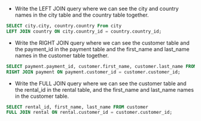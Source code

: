 
* Write the LEFT JOIN query where we can see the city and country names in the city table and the country table together.
```sql
SELECT city.city, country.country From city 
LEFT JOIN country ON city.country_id = country.country_id;
```
* Write the RIGHT JOIN query where we can see the customer table and the payment_id in the payment table and the first_name and last_name names in the customer table together.
```sql
SELECT payment.payment_id, customer.first_name, customer.last_name FROM customer
RIGHT JOIN payment ON payment.customer_id = customer.customer_id;
```
* Write the FULL JOIN query where we can see the customer table and the rental_id in the rental table, and the first_name and last_name names in the customer table.
```sql
SELECT rental_id, first_name, last_name FROM customer 
FULL JOIN rental ON rental.customer_id = customer.customer_id;
```